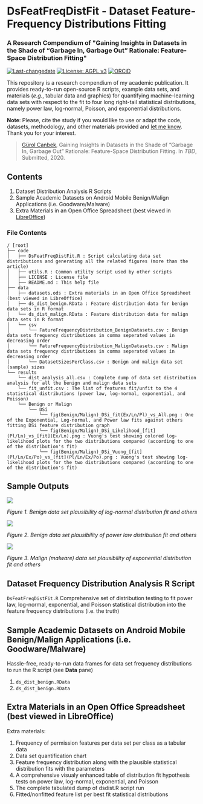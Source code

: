 # DsFeatFreqDistFit - Dataset Feature-Frequency Distributions Fitting
### A Research Compendium of "Gaining Insights in Datasets in the Shade of “Garbage In, Garbage Out” Rationale: Feature-Space Distribution Fitting"

[![Last-changedate](https://img.shields.io/badge/last%20change-2020--10--04-brightgreen.svg)](https://github.com/gurol/dsfeatfreqcomp) [![License: AGPL v3](https://img.shields.io/badge/License-AGPL%20v3-blue.svg)](https://www.gnu.org/licenses/agpl-3.0)  [![ORCiD](https://img.shields.io/badge/ORCiD-0000--0002--9337--097X-green.svg)](https://orcid.org/0000-0002-9337-097X)

This repository is a research compendium of my academic publication. It provides ready-to-run open-source R scripts, example data sets, and materials (*e.g.*, tabular data and graphics) for quantifying machine-learning data sets with respect to the fit to four long right-tail statistical distributions, namely power law, log-normal, Poisson, and exponential distributions.

**Note**: Please, cite the study if you would like to use or adapt the code, datasets, methodology, and other materials provided and [let me know](mailto:gurol@canbek.com). Thank you for your interest.

> [Gürol Canbek](http://gurol.canbek.com), Gaining Insights in Datasets in the Shade of “Garbage In, Garbage Out” Rationale: Feature-Space Distribution Fitting. In *TBD*, Submitted, 2020.

## Contents
1. Dataset Distribution Analysis R Scripts
2. Sample Academic Datasets on Android Mobile Benign/Malign Applications (i.e. Goodware/Malware)
3. Extra Materials in an Open Office Spreadsheet (best viewed in [LibreOffice](https://www.libreoffice.org/download/download/))

### File Contents

```
/ [root]
├── code
│   ├── DsFeatFreqDistFit.R : Script calculating data set distributions and generating all the related figures (more than the article)
│   ├── utils.R : Common utility script used by other scripts
│   ├── LICENSE : License file
│   ├── README.md : This help file
├── data
│   ├── datasets.ods : Extra materials in an Open Office Spreadsheet (best viewed in LibreOffice)
│   ├── ds_dist_benign.RData : Feature distribution data for benign data sets in R format
│   └── ds_dist_malign.RData : Feature distribution data for malign data sets in R format
│   └── csv
│       └── FatureFrequencyDistribution_BenignDatasets.csv : Benign data sets frequency distributions in comma seperated values in decreasing order
│       └── FatureFrequencyDistribution_MalignDatasets.csv : Malign data sets frequency distributions in comma seperated values in decreasing order
│       └── DatasetSizesPerClass.csv : Benign and malign data set (sample) sizes
└── results
    └── dist_analysis_all.csv : Complete dump of data set distribution analysis for all the benign and malign data sets
    └── fit_unfit.csv : The list of features fit/unfit to the 4 statistical distributions (power law, log-normal, exponential, and Poisson)
    └── Benign or Malign
        └── DSi
            └── fig(Benign/Malign)_DSi_fit(Ex/Ln/Pl)_vs_All.png : One of the Exponential, Log-normal, and Power law fits against others fitting DSi feature distribution graph
            └── fig(Benign/Malign)_DSi_Likelihood_[fit](Pl/Ln)_vs_[fit](Ex/Ln).png : Vuong's test showing colored log-likelihood plots for the two distributions compared (according to one of the distribution's fit)
            └── fig(Benign/Malign)_DSi_Vuong_[fit](Pl/Ln/Ex/Po)_vs_[fit](Pl/Ln/Ex/Po).png : Vuong's test showing log-likelihood plots for the two distributions compared (according to one of the distribution's fit)
```
## Sample Outputs
![](https://raw.githubusercontent.com/gurol/dsanalysis/master/temp/figBenign_DS0_fitLn_vs_All.png)

*Figure 1. Benign data set plausibility of log-normal distribution fit and others*

![](https://raw.githubusercontent.com/gurol/dsanalysis/master/temp/figBenign_DS0_fitPl_vs_All.png)

*Figure 2. Benign data set plausibility of power law distribution fit and others*

![](https://raw.githubusercontent.com/gurol/dsanalysis/master/temp/figMalign_DS3_fitEx_vs_All.png)

*Figure 3. Malign (malware) data set plausibility of exponential distribution fit and others*

## Dataset Frequency Distribution Analysis R Script
`DsFeatFreqDistFit.R` Comprehensive set of distribution testing to fit power law, log-normal, exponential, and Poisson statistical distribution into the feature frequency distributions (i.e. the truth)

## Sample Academic Datasets on Android Mobile Benign/Malign Applications (i.e. Goodware/Malware)
Hassle-free, ready-to-run data frames for data set frequency distributions to run the R script (see **Data** pane)
1. `ds_dist_benign.RData`
2. `ds_dist_benign.RData`

## Extra Materials in an Open Office Spreadsheet (best viewed in LibreOffice)
Extra materials:
1. Frequency of permission features per data set per class as a tabular data
2. Data set quantification chart
3. Feature frequency distribution along with the plausible statistical distribution fits with the parameters
4. A comprehensive visualy enhanced table of distribution fit hypothesis tests on power law, log-normal, exponential, and Poisson
5. The complete tabulated dump of dsdist.R script run
6. Fitted/nonfitted feature list per best fit statistical distributions

